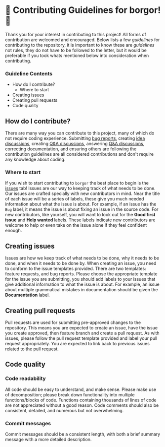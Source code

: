 # :partying_face: Contributing Guidelines for borgor! :partying_face:
Thank you for your interest in contributing to this project!
All forms of contribution are welcomed and encouraged.
Below lists a few *guidelines* for contributing to the repository, it is important to know these are *guidelines* not rules, they do not have to be followed to the letter, but it would be preferable if you took whats mentioned below into consideration when contributing.

### Guideline Contents
- How do I contribute?
  - Where to start 
- Creating issues
- Creating pull requests
- Code quality

## How do I contribute?
There are many way you can contribute to this project, many of which do not require coding experience.
Submitting [bug reports](https://github.com/hrszpuk/borgor/issues/new?assignees=&labels=bug%2C+help+wanted&template=bug_report.md&title=Submit%20a%20new%20bug%20report%20here!), creating [idea discussions](https://github.com/hrszpuk/borgor/discussions/categories/ideas), creating [Q&A discussions](https://github.com/hrszpuk/borgor/discussions/categories/q-a), answering [Q&A discussions](https://github.com/hrszpuk/borgor/discussions/categories/q-a), 
correcting documentation, and ensuring others are following the contribution guidelines are all 
considered contributions and don't require any knowledge about coding.

### Where to start
If you wish to start contributing to `borgor` the best place to begin is the [issues](https://github.com/hrszpuk/borgor/issues) tab!
Issues are our way to keeping track of what needs to be done.
Our issues are crafted specially with new contributors in mind.
Near the title of each issue will be a series of labels, these give you much needed information about what the issue is about.
For example, if an issue has the `Bug` label, it means the issue is about fixing an issue in the source code.
For new contributors, like yourself, you will want to look out for the **Good first issue** and **Help wanted** labels.
These labels indicate new contributors are welcome to help or even take on the issue alone if they feel confident enough.

## Creating issues
Issues are how we keep track of what needs to be done, why it needs to be done, and when it needs to be done by.
When creating an issue, you need to conform to the issue templates provided.
There are two templates: feature requests, and bug reports.
Please choose the appropriate template for the issue you are submitting, you should add labels to your issues that give additional information to what the issue is about.
For example, an issue about multiple grammatical mistakes in documentation should be given the **Documentation** label.

## Creating pull requests
Pull requests are used for submitting pre-approved changes to the repository.
This means you are expected to create an issue, have the issue you create approved, then feature branch and create a pull request.
As with issues, please follow the pull request template provided and label your pull request appropriately.
You are expected to link back to previous issues related to the pull request. 

## Code quality

### Code readability
All code should be easy to understand, and make sense.
Please make use of decomposition; please break down functionality into multiple functions/blocks of code.
Functions containing thousands of lines of code are not appreciated without a good reason.
Code comments should also be consistent, detailed, and numerous but not overwhelming.

### Commit messages
Commit messages should be a consistent length, with both a brief summary message with a more detailed description.